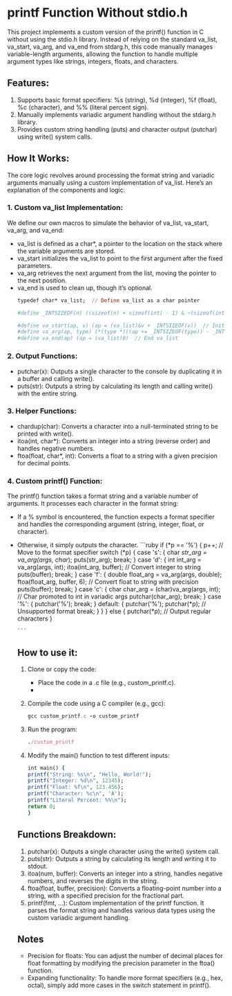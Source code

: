 # printf Function Without stdio.h
This project implements a custom version of the printf() function in C without using the stdio.h library. Instead of relying on the standard va_list, va_start, va_arg, and va_end from stdarg.h, this code manually manages variable-length arguments, allowing the function to handle multiple argument types like strings, integers, floats, and characters.

## Features:
1. Supports basic format specifiers: %s (string), %d (integer), %f (float), %c (character), and %% (literal percent sign).
2. Manually implements variadic argument handling without the stdarg.h library.
3. Provides custom string handling (puts) and character output (putchar) using write() system calls.

## How It Works:
The core logic revolves around processing the format string and variadic arguments manually using a custom implementation of va_list. Here’s an explanation of the components and logic:
  ### 1. Custom va_list Implementation:
  We define our own macros to simulate the behavior of va_list, va_start, va_arg, and va_end:

  - va_list is defined as a char*, a pointer to the location on the stack where the variable arguments are stored.
  - va_start initializes the va_list to point to the first argument after the fixed parameters.
  - va_arg retrieves the next argument from the list, moving the pointer to the next position.
  - va_end is used to clean up, though it’s optional.
      ```ruby
      typedef char* va_list;  // Define va_list as a char pointer

      #define _INTSIZEOF(n) ((sizeof(n) + sizeof(int) - 1) & ~(sizeof(int) - 1))  // Align size to int

      #define va_start(ap, v) (ap = (va_list)&v + _INTSIZEOF(v))  // Initialize va_list
      #define va_arg(ap, type) (*(type *)((ap += _INTSIZEOF(type)) - _INTSIZEOF(type)))  // Retrieve argument
      #define va_end(ap) (ap = (va_list)0)  // End va_list

      ```
  ### 2. Output Functions:
  - putchar(x): Outputs a single character to the console by duplicating it in a buffer and calling write().
  - puts(str): Outputs a string by calculating its length and calling write() with the entire string.
  ### 3. Helper Functions:
  - chardup(char): Converts a character into a null-terminated string to be printed with write().
  - itoa(int, char*): Converts an integer into a string (reverse order) and handles negative numbers.
  - ftoa(float, char*, int): Converts a float to a string with a given precision for decimal points.
  ### 4. Custom printf() Function:
  The printf() function takes a format string and a variable number of arguments. It processes each character in the format string:

  - If a % symbol is encountered, the function expects a format specifier and handles the corresponding argument (string, integer, float, or character).
- Otherwise, it simply outputs the character.
      ```ruby
      if (*p == '%') {
      p++;  // Move to the format specifier
      switch (*p) {
          case 's': {
              char *str_arg = va_arg(args, char*);
              puts(str_arg);
              break;
          }
          case 'd': {
              int int_arg = va_arg(args, int);
              itoa(int_arg, buffer);  // Convert integer to string
              puts(buffer);
              break;
          }
          case 'f': {
              double float_arg = va_arg(args, double);
              ftoa(float_arg, buffer, 6);  // Convert float to string with precision
              puts(buffer);
              break;
          }
          case 'c': {
              char char_arg = (char)va_arg(args, int);  // Char promoted to int in variadic args
              putchar(char_arg);
              break;
          }
          case '%': {
              putchar('%');
              break;
          }
          default: {
              putchar('%');
              putchar(*p);  // Unsupported format
              break;
          }
        }
      } else {
      putchar(*p);  // Output regular characters
      }

      ```
  ## How to use it: 
  1. Clone or copy the code:
     - Place the code in a .c file (e.g., custom_printf.c).
     - 
  2. Compile the code using a C compiler (e.g., gcc):
      ```ruby
      gcc custom_printf.c -o custom_printf
      ```

  3. Run the program:
      ```ruby
      ./custom_printf
      ```

  4. Modify the main() function to test different inputs:
      ```ruby
      int main() {
      printf("String: %s\n", "Hello, World!");
      printf("Integer: %d\n", 12345);
      printf("Float: %f\n", 123.456);
      printf("Character: %c\n", 'A');
      printf("Literal Percent: %%\n");
      return 0;
      }
      ```

  ## Functions Breakdown:
  1. putchar(x): Outputs a single character using the write() system call.
  2. puts(str): Outputs a string by calculating its length and writing it to stdout.
  3. itoa(num, buffer): Converts an integer into a string, handles negative numbers, and reverses the digits in the string.
  4. ftoa(float, buffer, precision): Converts a floating-point number into a string, with a specified precision for the fractional part.
  5. printf(fmt, ...): Custom implementation of the printf function. It parses the format string and handles various data types using the custom variadic argument handling.

  ## Notes
  - Precision for floats: You can adjust the number of decimal places for float formatting by modifying the precision parameter in the ftoa() function.
  - Expanding functionality: To handle more format specifiers (e.g., hex, octal), simply add more cases in the switch statement in printf().
    




      
